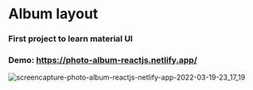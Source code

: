 # Album layout
### First project to learn material UI


### Demo: https://photo-album-reactjs.netlify.app/


![screencapture-photo-album-reactjs-netlify-app-2022-03-19-23_17_19](https://user-images.githubusercontent.com/52893501/159138688-13a30770-edf0-4eec-a992-300b30a5b2f4.png)
